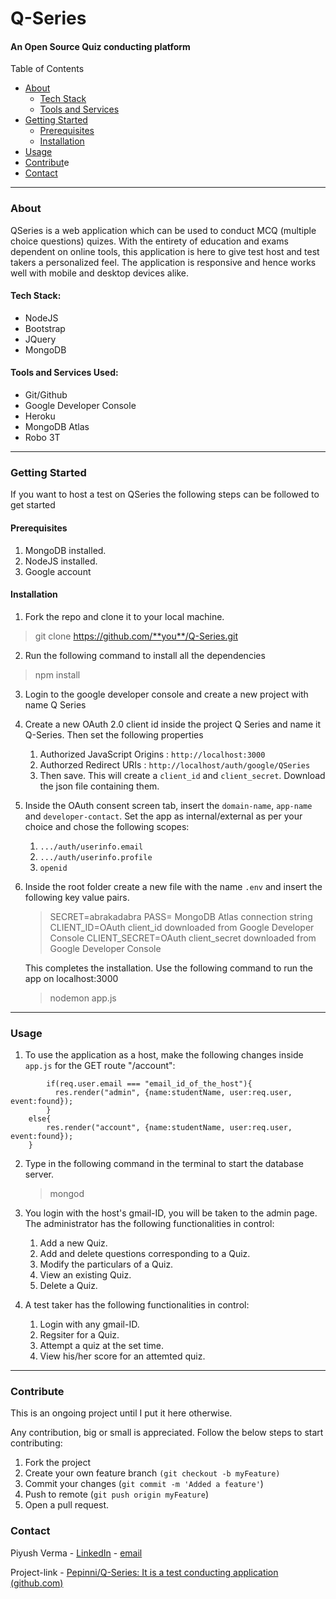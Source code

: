 # Q-Series

#### An Open Source Quiz conducting platform

Table of Contents

* [About](#about)
  * [Tech Stack](#tech-stack)
  * [Tools and Services](#tools-and-services-used)
* [Getting Started](#getting-started)
  * [Prerequisites](#prerequisites)
  * [Installation](#installation)
* [Usage](#usage)
* [Contribut](#contributing)e
* [Contact](#contact)

---

### About

QSeries is a web application which can be used to conduct MCQ (multiple choice questions) quizes. With the entirety of education and exams dependent on online tools, this application is here to give test host and test takers a personalized feel. The application is responsive and hence works well with mobile and desktop devices alike.

#### **Tech Stack:**

* NodeJS
* Bootstrap
* JQuery
* MongoDB

#### **Tools and Services Used:**

* Git/Github
* Google Developer Console
* Heroku
* MongoDB Atlas
* Robo 3T

---

### Getting Started

If you want to host a test on QSeries the following steps can be followed to get started

#### **Prerequisites**

1. MongoDB installed.
2. NodeJS installed.
3. Google account

#### **Installation**

1. Fork the repo and clone it to your local machine.

> git clone https://github.com/**you**/Q-Series.git

2. Run the following command to install all the dependencies

> npm install

3. Login to the google developer console and create a new project with name Q Series
4. Create a new OAuth 2.0 client id inside the project Q Series and name it Q-Series. Then set the following properties

   1. Authorized JavaScript Origins : `http://localhost:3000`
   2. Authorzed Redirect URIs : `http://localhost/auth/google/QSeries`
   3. Then save. This will create a `client_id` and `client_secret`. Download the json file containing them.
5. Inside the OAuth consent screen tab, insert the `domain-name`, `app-name` and `developer-contact`. Set the app as internal/external as per your choice and chose the following scopes:

   1. `.../auth/userinfo.email`
   2. `.../auth/userinfo.profile`
   3. `openid`
6. Inside the root folder create a new file with the name `.env` and insert the following key value pairs.

   > SECRET=abrakadabra
   > PASS= MongoDB Atlas connection string
   > CLIENT_ID=OAuth client_id downloaded from Google Developer Console
   > CLIENT_SECRET=OAuth client_secret downloaded from Google Developer Console
   >

   This completes the installation. Use the following command to run the app on localhost:3000

   > nodemon app.js
   >

---

### Usage

1. To use the application as a host, make the following changes inside `app.js` for the GET route "/account":

```
        if(req.user.email === "email_id_of_the_host"){
          res.render("admin", {name:studentName, user:req.user, event:found});
        }  
	else{  
		res.render("account", {name:studentName, user:req.user, event:found});
	}
```

2. Type in the following command in the terminal to start the database server.

   > mongod
   >
3. You login with the host's gmail-ID, you will be taken to the admin page. The administrator has the following functionalities in control:

   1. Add a new Quiz.
   2. Add and delete questions corresponding to a Quiz.
   3. Modify the particulars of a Quiz.
   4. View an existing Quiz.
   5. Delete a Quiz.
4. A test taker has the following functionalities in control:

   1. Login with any gmail-ID.
   2. Regsiter for a Quiz.
   3. Attempt a quiz at the set time.
   4. View his/her score for an attemted quiz.

---

### Contribute

This is an ongoing project until I put it here otherwise.

Any contribution, big or small is appreciated. Follow the below steps to start contributing:

1. Fork the project
2. Create your own feature branch `(git checkout -b myFeature)`
3. Commit your changes (`git commit -m 'Added a feature'`)
4. Push to remote (`git push origin myFeature`)
5. Open a pull request.

### Contact

Piyush Verma - [LinkedIn](https://www.linkedin.com/in/piyush-verma-4a7846122/) - [email](piyushverma476@gmail.com)

Project-link - [Pepinni/Q-Series: It is a test conducting application (github.com)](https://github.com/Pepinni/Q-Series)
